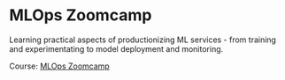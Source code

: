 # MLOps Zoomcamp

Learning practical aspects of productionizing ML services - from training and experimentating to model deployment and monitoring.

Course: [MLOps Zoomcamp](https://github.com/DataTalksClub/mlops-zoomcamp)
